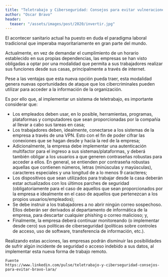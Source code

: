 ```yaml
---
title: "Teletrabajo y Ciberseguridad: Consejos para evitar vulneraciones."
author: "Oscar Bravo"
header: 
  teaser: "/assets/images/post/2020/invertir.jpg"
---
```




El acontecer sanitario actual ha puesto en duda el paradigma laboral tradicional que imperaba mayoritariamente en gran parte del mundo.

Actualmente, en vez de demandar el cumplimiento de un horario establecido en sus propias dependencias, las empresas se han visto obligadas a optar por una modalidad que permita a sus trabajadores realizar sus funciones desde sus casas, principalmente a través de internet.

Pese a las ventajas que esta nueva opción pueda traer, esta modalidad genera nuevas oportunidades de ataque que los cibercriminales pueden utilizar para acceder a la información de la organización.

Es por ello que, al implementar un sistema de teletrabajo, es importante considerar que:

- Los empleados deben usar, en lo posible, herramientas, programas, plataformas y computadores que sean proporcionadas por la compañía al llevar a cabo sus tareas en casa;
- Los trabajadores deben, idealmente, conectarse a los sistemas de la empresa a través de una VPN. Esto con el fin de poder cifrar las conexiones que se hagan desde y hacia la red de la empresa;
- Adicionalmente, la empresa debe implementar una autenticación multifactor para el ingreso a sus sistemas/plataformas, y deberá también obligar a los usuarios a que generen contraseñas robustas para acceder a ellos. En general, se entienden por contraseña robustas aquellas que contienen números, letras (minúsculas y mayúsculas), caracteres especiales y una longitud de a lo menos 9 caracteres;
- Los dispositivos que sean utilizados para trabajar desde la casa deberán estar actualizados con los últimos parches de seguridad (obligatoriamente para el caso de aquellos que sean proporcionados por la empresa e idealmente en el caso de aquellos que pertenezcan a los propios usuarios/empleados);
- Se debe instruir a los trabajadores a no abrir ningún correo sospechoso. Ellos deberán ser derivados al departamento de informática de la empresa, para descartar cualquier phishing o correo malicioso; y,
- Finalmente, la empresa deberá continuar monitoreando (o implementar desde cero) sus políticas de ciberseguridad (políticas sobre controles de acceso, uso de software, transferencia de información, etc.).

Realizando estas acciones, las empresas podrán disminuir las posibilidades de sufrir algún incidente de seguridad o acceso indebido a sus datos, al implementar esta nueva forma de trabajo remoto.


    Fuente
    https://www.linkedin.com/pulse/teletrabajo-y-ciberseguridad-consejos-para-evitar-bravo-lara/

